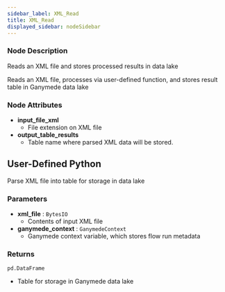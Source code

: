 ```yaml
---
sidebar_label: XML_Read
title: XML_Read
displayed_sidebar: nodeSidebar
---
```


### Node Description
Reads an XML file and stores processed results in data lake

Reads an XML file, processes via user-defined function, and stores result
table in Ganymede data lake


### Node Attributes
- **input_file_xml**
  - File extension on XML file
- **output_table_results**
  - Table name where parsed XML data will be stored.
## User-Defined Python
Parse XML file into table for storage in data lake


### Parameters
- **xml_file** : `BytesIO`
    - Contents of input XML file
- **ganymede_context** : `GanymedeContext`
    - Ganymede context variable, which stores flow run metadata


### Returns
`pd.DataFrame`
  - Table for storage in Ganymede data lake